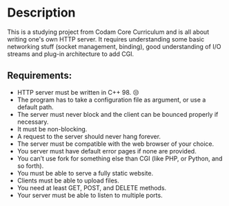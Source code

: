 # Description
This is a studying project from Codam Core Curriculum and is all about writing one's own HTTP server.
It requires understanding some basic networking stuff (socket management, binding), good understanding of I/O streams and plug-in architecture to add CGI.

## Requirements: 
- HTTP server must be written in C++ 98. :unamused:
- The program has to take a configuration file as argument, or use a default path.
- The server must never block and the client can be bounced properly if necessary.
- It must be non-blocking.
- A request to the server should never hang forever.
- The server must be compatible with the web browser of your choice.
- You server must have default error pages if none are provided.
- You can’t use fork for something else than CGI (like PHP, or Python, and so forth).
- You must be able to serve a fully static website.
- Clients must be able to upload files.
- You need at least GET, POST, and DELETE methods.
- Your server must be able to listen to multiple ports.

